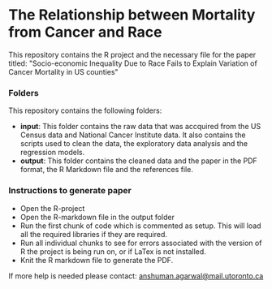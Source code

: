 # The Relationship between Mortality from Cancer and Race
This repository contains the R project and the necessary file for the paper titled: "Socio-economic Inequality Due to Race Fails to Explain Variation of Cancer Mortality in US counties"

### Folders
This repository contains the following folders: 
- **input**: This folder contains the raw data that was accquired from the US Census data and National Cancer Institute data. It also contains the scripts used to clean the data, the exploratory data analysis and the regression models. 
- **output**: This folder contains the cleaned data and the paper in the PDF format, the R Markdown file and the references file. 


### Instructions to generate paper
- Open the R-project 
- Open the R-markdown file in the output folder
- Run the first chunk of code which is commented as setup. This will load all the required libraries if they are required. 
- Run all individual chunks to see for errors associated with the version of R the project is being run on, or if LaTex is not installed. 
- Knit the R markdown file to generate the PDF. 



If more help is needed please contact: anshuman.agarwal@mail.utoronto.ca
